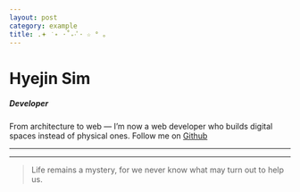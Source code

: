 ```yaml
---
layout: post
category: example
title: .𖥔 ݁ ˖ ⋅˚₊‧ﾟ･ ☆ ° ｡
---
```


# Hyejin Sim
##### Developer 

From architecture to web — I’m now a web developer who builds digital spaces instead of physical ones.
Follow me on [Github](https://github.com/shj78)

<hr>
<hr>

> Life remains a mystery, for we never know what may turn out to help us.


